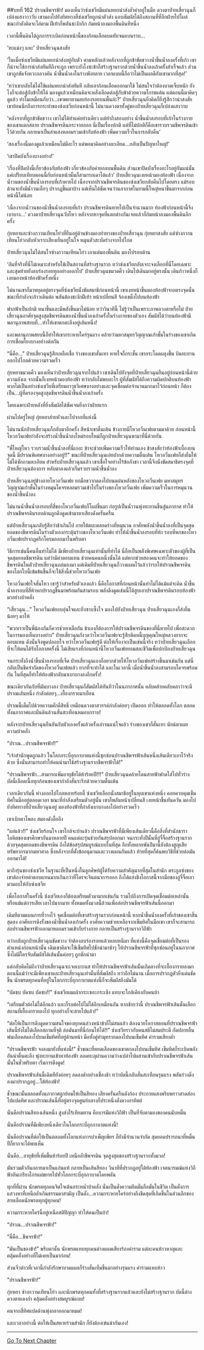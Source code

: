 ##บทที่ 162 ปราณชีพจรฟ้า!
มองเห็นว่าซ่งเชวียมีแผ่นหยกนำส่งล้ำค่าอยู่ในมือ ดวงตาป๋ายเสี่ยวฉุนก็เปล่งแสงวาววับ เขามองไปยังทิศทางที่ซ่งเชวียถูกนำตัวส่ง แอบสัมผัสได้ถึงสถานที่ที่อีกฝ่ายไปโผล่ ขณะกำลังคิดจะไล่ตาม ฝีเท้าก็พลันชะงักกึก ก้มหน้าลงมองพื้นดินทีหนึ่ง

เวลานี้พื้นดินได้ถูกการระเบิดก่อนหน้านี้ของก้อนเลือดบดทับจนแบนราบ...

‘ทะแม่งๆ แหะ’ ป๋ายเสี่ยวฉุนสงสัย

‘ในเมื่อซ่งเชวียมีแผ่นหยกนำส่งอยู่กับตัว ตามหลักแล้วหลังจากที่ถูกข้าขัดขวางน้ำขึ้นน้ำลงครั้งที่เก้า เขาก็น่าจะใช้การนำส่งทันทีถึงจะถูก เพราะยังไงซะข้าก็สร้างฐานรากด้วยน้ำขึ้นน้ำลงเก้าครั้งสำเร็จแล้ว ส่วนเขาถูกขัดจังหวะกลางคัน น้ำขึ้นน้ำลงในร่างพังทลาย เวลาแบบนี้ถือว่าไม่เป็นผลดีกับเขามากที่สุด!’

‘ทว่าเขากลับไม่ได้ใช้แผ่นหยกนำส่งทันที กลับเอาก้อนเลือดออกมาใช้ ไม่สนใจว่าต้องบาดเจ็บหนัก ยังไงก็จะต่อสู้กับข้าให้ได้ มองดูแล้วเหมือนคิดจะหลั่งเลือดต่อสู้กับข้าด้วยความโกรธแค้น แต่ตอนนี้มาคิดๆ ดูแล้ว ทำไมเหมือนกับว่า...เขาพยายามลบร่องรอยบนพื้นล่ะ?’ ป๋ายเสี่ยวฉุนยิ่งคิดก็ยิ่งรู้สึกว่าน่าสงสัย เขาย้อนนึกถึงการกระทำของซ่งเชวียก่อนหน้านี้ ไม่นานดวงตาทั้งคู่ของป๋ายเสี่ยวฉุนก็เปล่งแสงวาบ

‘หลังจากที่ถูกข้าขัดขวาง เขาไม่ได้ทำแค่อย่างเดียว แต่ทำถึงสองอย่าง น้ำขึ้นน้ำลงรอบที่เก้าในร่างกายของเขาแตกสลาย ปราณชีพจรดินกระจายออก นี่เป็นเรื่องปกติ แต่ที่ไม่ปกติก็คือเขารวบรวมชีพจรดินเข้าไว้ด้วยกัน กลายมาเป็นลำแสงหลอมรวมเข้ากับท้องฟ้า เพิ่มความเร็วในการกลับคืน’

‘สองเรื่องนี้มองดูแล้วเหมือนไม่มีอะไร แต่พอมาคิดอย่างละเอียด...กลับเป็นปัญหาใหญ่!’

‘เขาปิดบังเรื่องบางอย่าง!’

‘เรื่องที่ปิดบังนี้เกี่ยวข้องกับท้องฟ้า เกี่ยวข้องกับค่ายกลบนพื้นดิน ส่วนเขาปิดบังเรื่องอะไรอยู่กันแน่นั้น แค่เปรียบเทียบตอนนี้กับก่อนหน้านั้นก็สามารถเดาได้แล้ว’ ป๋ายเสี่ยวฉุนเงยหน้ามองท้องฟ้า เนื่องจากน้ำวนของน้ำขึ้นน้ำลงรอบที่เก้าหายไป เนื่องจากปราณชีพจรดินของซ่งเชวียกลับคืนไปโดยตรง แม้รอบด้านจะยังมีน้ำวนเล็กๆ ปรากฏขึ้นมาบ้าง แต่เห็นได้ชัดเจนว่านภากาศในยามนี้ใหญ่หนาขึ้นมาจากก่อนหน้านี้ไม่น้อย 

‘เนื่องจากน้ำวนของน้ำขึ้นน้ำลงรอบที่เก้า ปราณชีพจรดินหายไปเป็นจำนวนมาก ท้องฟ้าก่อนหน้านี้จึงเบาบาง...’ ดวงตาป๋ายเสี่ยวฉุนวับไหว หลังจากหาจุดที่แตกต่างกันเจอแล้วก็ก้มหน้าลงมองพื้นดินอีกครั้ง

กุ่ยหยาและซ่างกวานเทียนโย่วที่ยืนอยู่ด้านข้างมองท่าทางของป๋ายเสี่ยวฉุน กุ่ยหยาสงสัย แต่ซ่างกวานเทียนโย่วกลับหัวเราะเสียงเย็นอยู่ในใจ หมุนตัวสะบัดร่างจากไปไกล

ป๋ายเสี่ยวฉุนไม่ได้สนใจซ่างกวานเทียนโย่ว เอาแต่มองพื้นดิน มองไปรอบด้าน

‘อันที่จริงที่นี่ไม่เหมาะสำหรับใช้เป็นสถานที่สร้างฐานราก ทว่าซ่งเชวียกลับเจาะจงเลือกที่นี่โดยเฉพาะ และสุดท้ายยังลบร่องรอยทุกอย่างออกไป’ ป๋ายเสี่ยวฉุนขมวดคิ้ว เดินไปเดินมาอยู่ตรงนั้น เดินก้าวหนึ่งก็เงยมองหน้าท้องฟ้าครั้งหนึ่ง

ไม่นานเขาก็มาหยุดอยู่ตรงจุดที่ซ่งเชวียนั่งขัดสมาธิก่อนหน้านี้ เขาเงยหน้าขึ้นมองท้องฟ้าจากตรงจุดนั้น ขณะที่กำลังจะก้าวเดินต่อ พลันต้องชะงักฝีเท้า หน้าเปลี่ยนสี จ้องเขม็งไปบนท้องฟ้า

ฟากฟ้าเป็นปกติ หนาขึ้นและมีพลังขึ้นมาไม่น้อย ทว่าวินาทีนี้ ไม่รู้ว่าเป็นเพราะภาพลวงตาหรือไม่ ป๋ายเสี่ยวฉุนอาศัยจุดสูงสุดชีพจรดินของน้ำขึ้นน้ำลงเก้าครั้งในร่างกายของตัวเอง สัมผัสได้ว่าบนท้องฟ้ามีพลานุภาพสยบที่...ทำให้เขาตกตะลึงอยู่เส้นหนึ่ง! 

และพลานุภาพสยบนี้ก็ทำให้เขากระหายใคร่รุนแรง คล้ายว่ามหาสมุทรวิญญาณเก้าชั้นในร่างของเขาเกิดการเชื่อมโยงบางอย่างต่อกัน

“นี่คือ...” ป๋ายเสี่ยวฉุนรู้สึกเหลือเชื่อ ร่างของเขาสั่นเทา หายใจถี่กระชั้น เขากระโดดผลุงขึ้น บินทะยานออกไปไกลด้วยความรวดเร็ว

กุ่ยหยาขมวดคิ้ว มองเห็นว่าป๋ายเสี่ยวฉุนจากไปแล้ว เขาเดินไปยังจุดที่ป๋ายเสี่ยวฉุนยืนอยู่ก่อนหน้านี้ด้วยความลังเล จากนั้นก็เงยหน้ามองท้องฟ้า ทว่ากลับไม่พบอะไร ผู้ที่สัมผัสได้ถึงความผิดปกติบนท้องฟ้า หากไม่เป็นอย่างซ่งเชวียที่เตรียมอาวุธวิเศษบางอย่างและจุดเชื่อมต่อจำนวนมากมาไว้ก่อนหน้า ก็ต้องเป็น...ผู้ที่ครองจุดสูงสุดชีพจรดินน้ำขึ้นน้ำลงเก้าครั้ง

โดยเฉพาะฝ่ายหลังที่ยิ่งสัมผัสได้ชัดเจนยิ่งกว่าฝ่ายแรก

ผ่านไปครู่ใหญ่ กุ่ยหยาส่ายหัวและไปจากที่แห่งนี้

ไม่นานนักป๋ายเสี่ยวฉุนก็กลับมาอีกครั้ง สีหน้าเขาตื่นเต้น ข้างกายมีโหวอวิ๋นเฟยตามมาด้วย ก่อนหน้านี้โหวอวิ๋นเฟยกำลังจะสร้างน้ำขึ้นน้ำลงใหม่รอบใหม่ก็ถูกป๋ายเสี่ยวฉุนพามาที่นี่ด้วยกัน

“พี่ใหญ่โหว รวบรวมน้ำขึ้นน้ำลงที่นี่เถอะ ข้าจะช่วยเพิ่มความเร็วให้ท่านเอง ข้าสงสัยว่าท้องฟ้าเบื้องบนจุดนี้ มีปราณพิเศษบางอย่างอยู่!!” ขณะที่ป๋ายเสี่ยวฉุนเอ่ยปากด้วยความตื่นเต้น โหวอวิ๋นเฟยก็ส่งยิ้มให้ ไม่ได้ซักถามละเอียด สำหรับป๋ายเสี่ยวฉุนแล้ว เขาเชื่อใจอย่างไร้ข้อกังขา เวลานี้จึงนั่งขัดสมาธิตรงจุดที่ป๋ายเสี่ยวฉุนต้องการ หลับตาลงแล้วเริ่มรวบรวมน้ำขึ้นน้ำลง 

ป๋ายเสี่ยวฉุนอยู่ข้างกายโหวอวิ๋นเฟย ยกมือขวากดลงไปบนแผ่นหลังของโหวอวิ๋นเฟย มหาสมุทรวิญญาณเก้าชั้นในร่างหมุนโคจรหลอมรวมเข้าไปในร่างของโหวอวิ๋นเฟย เพิ่มความเร็วในการหมุนวนของน้ำขึ้นน้ำลง 

ไม่นานน้ำขึ้นน้ำลงรอบที่สี่ของโหวอวิ๋นเฟยก็โผล่ขึ้นมา ก่อรูปเป็นน้ำวนพุ่งทะยานขึ้นสู่นภากาศ ทำให้ปราณชีพจรดินรอบด้านถูกดึงดูดเข้ามาหาเสียงดังครั่นครืน

แต่ป๋ายเสี่ยวฉุนกลับรู้สึกว่าช้าเกินไป ภายใต้ตบะตลอดร่างที่หมุนวน อาศัยพลังน้ำขึ้นน้ำลงที่เป็นจุดสุดยอดของชีพจรดินในร่างตัวเองกระตุ้นร่างของโหวอวิ๋นเฟย ทำให้น้ำขึ้นน้ำลงรอบที่ห้า รอบที่หกของโหวอวิ๋นเฟยปรากฏครึกโครมออกมาในพริบตา

วิธีการเช่นนี้คนอื่นทำไม่ได้ มีเพียงป๋ายเสี่ยวฉุนเท่านั้นที่ทำได้ นี่ถือเป็นพลังพิเศษเฉพาะตัวของผู้ที่เป็นจุดสุดยอดชีพจรดิน แต่ว่ามีค่าตอบแทน ช่วยคนคนหนึ่งนั้นได้ แต่หากช่วยสองคนจะทำให้ยอดของชีพจรดินในตัวป๋ายเสี่ยวฉุนถล่มลงมา แต่เดิมทีป๋ายเสี่ยวฉุนก็วางแผนไว้แล้วว่ารอให้ปราณชีพจรดินของโลกใบนี้เข้มข้นขึ้นก็จะใช้สิ่งนี้ช่วยโหวอวิ๋นเฟย 

โหวอวิ๋นเฟยใจสั่นไหว เขารู้ว่าสำหรับตัวเองแล้ว นี่คือโอกาสที่ก่อนหน้านั้นทำไม่ได้แม้แต่จะคิด น้ำขึ้นน้ำลงรอบที่สี่ห้าหกปรากฏขึ้นมาพร้อมกันสามรอบ พลังดึงดูดเช่นนี้ได้สูบเอาปราณชีพจรดินรอบท้องฟ้ามาอย่างบ้าคลั่ง

“เสี่ยวฉุน...” โหวอวิ๋นเฟยอบอุ่นใจและยิ่งซาบซึ้งใจ มองไปยังป๋ายเสี่ยวฉุน ป๋ายเสี่ยวฉุนเองก็ส่งยิ้มน้อยๆ มาให้

“พวกเราเป็นพี่น้องกันก็ควรช่วยเหลือกัน ข้าเองก็ต้องการให้ปราณชีพจรดินของที่นี่หายไป เพื่อสะดวกในการมองเห็นบางอย่าง” ป๋ายเสี่ยวฉุนกังวลว่าโหวอวิ๋นเฟยจะรู้สึกติดหนี้บุญคุณใหญ่หลวงยากจะตอบแทน ดังนั้นจึงพูดปลอบใจ ทว่าโหวอวิ๋นเฟยรู้ดี ต่อให้เรื่องจะเป็นเช่นนี้จริง ทว่าป๋ายเสี่ยวฉุนเลือกที่จะให้ตนได้รับโอกาสครั้งนี้ ไม่เสียแรงที่ก่อนหน้านี้โหวอวิ๋นเฟยยอมสละชีวิตเพื่อปกป้องป๋ายเสี่ยวฉุน

จนกระทั่งถึงน้ำขึ้นน้ำลงรอบที่เจ็ด ป๋ายเสี่ยวฉุนเองก็อยากช่วยให้โหวอวิ๋นเฟยสร้างขึ้นมาเช่นกัน แต่นี่กลับเป็นขีดจำกัดของโหวอวิ๋นเฟยแล้ว ยากที่จะทำได้ และในเวลานี้ เมื่อน้ำขึ้นน้ำลงสามรอบโคจรพร้อมกัน ในที่สุดก็ทำให้ท้องฟ้ากลับมาเบาบางลงอีกครั้ง!

ขณะเดียวกันกับที่มันบางลง ป๋ายเสี่ยวฉุนก็สัมผัสได้ทันทีว่าในนภากาศนั้น คลับคล้ายคลับคลาว่าจะมีปราณเส้นหนึ่ง กำลังค่อยๆ...เยื้องกรายมาเยือน

ปราณนี้เต็มไปด้วยความศักดิ์สิทธิ์ เหมือนดวงตาสวรรค์กำลังค่อยๆ เปิดออก ทำให้ตลอดทั้งโลก ตลอดทั้งนภากาศและผืนดินล้วนสั่นสะเทือนหมอบกราบ!

หลังจากป๋ายเสี่ยวฉุนยืนยันกับตัวเองครั้งแล้วครั้งเล่าจนแน่ใจแล้ว ร่างของเขาก็สั่นเทา นัยน์ตาเผยความบ้าคลั่ง

“ปราณ...ปราณชีพจรฟ้า!!”

“เจ้าสำนักพูดถูกแล้ว ในโลกกระบี่อุกกาบาตแห่งนี้ซุกซ่อนปราณชีพจรฟ้าเส้นหนึ่งเส้นเดียวเอาไว้จริงด้วย ซึ่งนั่นสามารถทำให้คนนำมาใช้สร้างฐานรากชีพจรฟ้าได้!”

“ปราณชีพจรฟ้า...สามารถเพิ่มอายุขัยได้ห้าร้อยปี!!!” ป๋ายเสี่ยวฉุนคล้ายโดนสายฟ้าฟาดใส่ไปทั่วร่าง บัดนี้เลือดเนื้อทุกก้อนของเขากำลังสั่นระริกด้วยความตื่นเต้น

เวลาเดียวกันนี้ ห่างออกไปไกลหลายร้อยลี้ ซ่งเชวียเลือกนั่งสมาธิอยู่ในหุบเขาแห่งหนึ่ง คอยควบคุมเข็มทิศในมืออยู่ตลอดเวลา ขณะที่กำลังเตรียมตัวอยู่นั้น เขาก็พลันหน้าเปลี่ยนสี เงยหน้าขึ้นทันควัน มองไปยังทิศทางที่ป๋ายเสี่ยวฉุนอยู่ มองท้องฟ้าที่กำลังเบาบางลงไปอย่างรวดเร็ว

เขาเบิกตาโพลง สมองดังอื้ออึง

“แย่แล้ว!!” ซ่งเชวียร้อนใจ เขาใกล้จะบ้าแล้ว ปราณชีพจรฟ้าที่มีเพียงเส้นเดียวนี้คือสิ่งที่สำนักธาราโลหิตของเขาศึกษากันมาหลายปี คนแต่ละรุ่นช่วยกันสรุปออกมา จนกระทั่งปีนั้นที่อู๋จื๋จื่อสร้างฐานรากด้วยจุดสุดยอดของชีพจรดิน ถึงได้ข้อสรุปสมบูรณ์แบบในที่สุด อีกทั้งหลายพันปีมานี้ยังต้องสูญเสียทรัพยากรมากมหาศาล ซึ่งหลังจากที่ตั้งข้ออนุมานและวางแผนกันแล้ว ท้ายที่สุดก็ค้นพบวิธีที่ช่วยล่อมันออกมาได้!

มาถึงรุ่นของซ่งเชวีย ในฐานะที่เป็นหนึ่งในลูกศิษย์ผู้ได้รับความสำคัญมากที่สุดในสำนัก ตระกูลซ่งของเขาต้องจ่ายค่าตอบแทนมากเกินกว่าที่ใครจะจินตนาการออก ถึงได้แย่งชิงโอกาสนี้จากมือของอู๋จี๋จื่อเอามามอบให้กับซ่งเชวีย

เพื่อโอกาสในครั้งนี้ ซ่งเชวียเองก็ต้องเตรียมตัวมามากเช่นกัน รวมไปถึงการเปิดจุดเชื่อมต่อเหล่านั้น หรือแม้แต่การเสียเวลาไปมากมาย ทั้งหมดทั้งมวลนี้ล้วนเพื่อล่อปราณชีพจรฟ้าเส้นนี้ออกมา

เดิมทีตามแผนการที่วางไว้ จุดเชื่อมต่อที่เขาสร้างฐานรากก่อนหน้านี้ หากน้ำขึ้นน้ำลงครั้งที่เก้าของเขาสิ้นสุดลง อาศัยการดึงรั้งของน้ำขึ้นน้ำลงเก้าครั้ง อาศัยความช่วยเหลือจากเข็มทิศในมือเขา เขาก็จะสามารถล่อปราณชีพจรฟ้าออกมาหลอมรวมเข้ากับร่างกาย กลายเป็นสร้างฐานรากวิถีฟ้า

ทว่ากลับถูกป๋ายเสี่ยวฉุนขัดขวาง จำต้องลบร่องรอยแล้วหลบหนีมา ที่แห่งนี้คือจุดเชื่อมต่อที่เป็นรองตำแหน่งก่อนหน้านั้น เดิมเขาคิดจะใช้เข็มทิศไปชักนำมาช้าๆ ให้ปราณชีพจรฟ้าที่ซุกซ่อนอยู่ในนภากาศซึ่งไม่มีใครจับสัมผัสได้เส้นนั้นค่อยๆ ถูกชักนำมา

แต่กลับคิดไม่ถึงว่าป๋ายเสี่ยวฉุนจะเจอเบาะแส ทำให้ปราณชีพจรฟ้าเส้นนั้นเกิดลางที่จะเยื้องกรายลงมา ตอนนี้แม้ว่าจะมีเพียงเขาและป๋ายเสี่ยวฉุนเท่านั้นที่สัมผัสถึง ทว่าอีกไม่นาน เมื่อการปรากฎตัวยิ่งเด่นชัดขึ้น นักพรตทุกคนที่อยู่ในโลกกระบี่อุกกาบาตแห่งนี้ก็จะสัมผัสถึงมันได้

“บัดซบ บัดซบ บัดซบ!!” ซ่งเชวียผมเผ้ากระเซอะกระเซิง แทบจะใกล้เคียงกับคนบ้า

“เตรียมตัวต่อไม่ได้อีกแล้ว และก็รอต่อไปไม่ได้อีกเหมือนกัน หากช้ากว่านี้ ปราณชีพจรฟ้าเส้นนั้นเลือกสถานที่เยื้องกรายลงไป ทุกอย่างก็จะสายไปแล้ว!”

“ต่อให้เป็นการดึงดูดความสนใจของทุกคนล่วงหน้าข้าก็ไม่สนแล้ว ต้องฉวยโอกาสตอนที่ปราณชีพจรฟ้าเส้นนี้ยังไม่ได้เลือกสถานที่จุติ ล่อมันมาที่นี่ก่อนให้ได้!!” ซ่งเชวียราวกับคนสติไม่สมประดี กัดปลายลิ้นพ่นเลือดสดลงไปบนเข็มทิศที่อยู่ด้านหน้า มือทั้งคู่ทำมุทรากดลงไปบนเข็มทิศ คำรามเสียงต่ำ

“ปราณชีพจรฟ้า จงลงมายังที่แห่งนี้!” ชั่วขณะที่หยดเลือดของเขาตกลงไปบนเข็มทิศ เข็มทิศก็ระเบิดพลังอันน่าตื่นตะลึง พุ่งทะยานเข้าหาท้องฟ้า ลอดทะลุผ่านความว่างเปล่าไปผสานเข้ากับปราณชีพจรฟ้าเส้นนั้นในชั่วพริบตา เริ่มการดึงดูด!

ปราณชีพจรฟ้าเส้นนี้เดิมทียังค่อยๆ ลดลงต่ำอย่างเชื่องช้า ทว่าบัดนี้กลับสั่นสะเทือนรุนแรง พลันร่วงดิ่งลงมาปรากฏอยู่...ใต้ท้องฟ้า!

ชั่วขณะนั้นตลอดทั้งนภากาศถูกย้อมให้เป็นสีทอง เสียงครั่นครืนดังก้อง ประกายแสงพริบพราวสาดส่องไปแปดทิศ และปราณเส้นนี้ที่อยู่ตรงจุดศูนย์กลางก็ประหนึ่งดั่งดวงอาทิตย์

นั่นคือปราณสีทองเส้นหนึ่ง สูงส่งไร้เทียมทาน คือบารมีแห่งวิถีฟ้า เป็นที่จับตามองของคนนับหมื่น

นั่นคือปราณที่มีเพียงหนึ่งเดียวในโลกกระบี่อุกกาบาตแห่งนี้!

นั่นคือปราณที่ต่อให้เป็นตลอดทั้งโลกแห่งการบำเพ็ญเพียร ก็ยังมีจำนวนจำกัด สุดยอดปรารถนาที่หมื่นปีก็ยากจะได้พบเห็น 

นั่นคือ...อายุขัยที่เพิ่มขึ้นห้าร้อยปี เหนือล้ำชีพจรดิน จุดสูงสุดของสร้างฐานรากทั้งมวล!
 
มันรวมตัวกันกลายมาเป็นแก่นแท้ กลายเป็นเส้นสีทอง วินาทีที่ปรากฏอยู่ใต้ท้องฟ้า เจตนารมณ์แห่งวิถีฟ้าอันเกรียงไกรแผ่ขยายไปทั่วโลกกระบี่อุกกาบาตโดยพลัน 

ทุกที่ที่ผ่าน นักพรตทุกคนจิตใจเต้นกระหน่ำบ้าคลั่ง นั่นเป็นดั่งความยึดมั่นถือมั่นในชีวิต เป็นดั่งการแสวงหาที่เหนือล้ำเกินธรรมดาสามัญ เป็นดั่ง...ความกระหายใคร่อย่างถึงขีดสุดที่เกิดขึ้นในส่วนลึกของสายเลือดนักพรตทุกผู้ทุกคน!

ความกระหายใคร่นี้อยู่เหนือสติปัญญา ทำให้คนเป็นบ้า!

“ปราณ...ปราณชีพจรฟ้า!”

“นี่คือ...ชีพจรฟ้า!”

“มันเป็นของข้า!” พริบตานั้น นักพรตแทบทุกคนต่างแผดเสียงร้องคำราม แต่ละคนห้าวหาญและคลุ้มคลั่งอย่างที่ไม่เคยเป็นมาก่อน!

ส่วนจิ๋วต่าวที่เวลานี้กำลังรักษาบาดแผลก็ร่างสั่นเทิ้มขึ้นมาอย่างรุนแรง คำรามแหบห้าว

  “ปราณชีพจรฟ้า!”

กุ่ยหยา ซ่างกวานเทียนโย่ว และนักพรตทุกคนทั้งที่สร้างฐานรากแล้วและยังไม่สร้างฐานราก บัดนี้ต่างดวงตาแดงก่ำ คลุ้มคลั่งอย่างสมบูรณ์แบบ!

คนจากสี่ทิศแปดด้านพุ่งถลาออกมาหมด!

และเวลาอย่างนี้ ต่อให้เป็นสหายร่วมสำนัก ก็ยังต้องเข่นฆ่ากันเอง! 

------------ 


[Go To Next Chapter]( ./163.md)